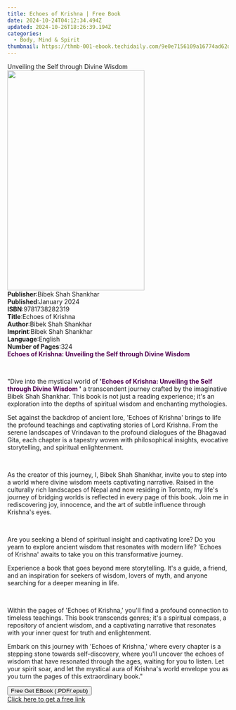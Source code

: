 ```yaml
---
title: Echoes of Krishna | Free Book
date: 2024-10-24T04:12:34.494Z
updated: 2024-10-26T18:26:39.194Z
categories:
  - Body, Mind & Spirit
thumbnail: https://thmb-001-ebook.techidaily.com/9e0e7156109a16774ad62ddddbf43db0f01494818ea10657c1e1cc8a670b7050.jpg
---
```

<main id="book-container">
  <div class="flex flex-col">
    <div class="book-brief flex-1 py-6 px-4 sm:p-6 md:py-10 md:px-8">
      <!-- brief-->
      <div class="book-brief-main">
        Unveiling the Self through Divine Wisdom
      </div>
    </div>
    <div
      class="book-meta-info flex-1 grid gap-4 col-start-1 col-end-3 row-start-1 sm:mb-6 sm:grid-cols-4 lg:gap-6 lg:col-start-2 lg:row-end-6 lg:row-span-6 lg:mb-0"
    >
      <div
        class="book-meta-info-left place-content-center mt-4 p-4 text-sm leading-6 col-start-2 col-span-2 dark:text-slate-400"
      >
        <img
          class="w-full h-500 object-cover rounded-lg sm:h-255 sm:col-span-2 lg:col-span-full"
          src="https://img-001-ebook.techidaily.com/38a789fcd72da11fe090667ad75d5806e3f1573389a5f313a682ef71462677ab.jpg"
          alt=""
          width="312"
          height="500"
        />
      </div>
      <div
        class="book-meta-info-right mt-2 col-start-1 row-start-2 col-span-3 self-center"
      >
        <!-- meta data  -->
        <div class="flex flex-col px-4 md:px-8">
          <div class="flex-1">
            <strong>Publisher</strong>:<span class="px-2"
              >Bibek Shah Shankhar</span
            >
          </div>
          <div class="flex-1">
            <strong>Published</strong>:<span class="px-2">January 2024</span>
          </div>
          <div class="flex-1">
            <strong>ISBN</strong>:<span class="px-2">9781738282319</span>
          </div>
          <div class="flex-1">
            <strong>Title</strong>:<span class="px-2">Echoes of Krishna</span>
          </div>
          <div class="flex-1">
            <strong>Author</strong>:<span class="px-2"
              >Bibek Shah Shankhar</span
            >
          </div>
          <div class="flex-1">
            <strong>Imprint</strong>:<span class="px-2"
              >Bibek Shah Shankhar</span
            >
          </div>
          <div class="flex-1">
            <strong>Language</strong>:<span class="px-2">English</span>
          </div>
          <div class="flex-1">
            <strong>Number of Pages</strong>:<span class="px-2">324</span>
          </div>
        </div>
      </div>
    </div>
    <div class="book-description flex-1 py-6 px-4 sm:p-6 md:py-10 md:px-8">
      <div class="book-description-main">
        <div accordion-content="" id="description">
          <strong
            ><strong style="color: rgb(80, 0, 80)"
              >Echoes of Krishna: Unveiling the Self through Divine
              Wisdom&nbsp;&nbsp;&nbsp;&nbsp;&nbsp;&nbsp;&nbsp;&nbsp;&nbsp;&nbsp;&nbsp;&nbsp;&nbsp;&nbsp;&nbsp;&nbsp;&nbsp;&nbsp;&nbsp;&nbsp;&nbsp;&nbsp;&nbsp;</strong
            ></strong
          >
          <p><br /></p>
          <p>
            "Dive into the mystical world of <strong>'</strong
            ><strong style="color: rgb(80, 0, 80)"
              >Echoes of Krishna: Unveiling the Self through Divine
              Wisdom&nbsp;</strong
            ><strong>'</strong> a transcendent journey crafted by the
            imaginative Bibek Shah Shankhar. This book is not just a reading
            experience; it's an exploration into the depths of spiritual wisdom
            and enchanting mythologies.
          </p>
          <p>
            Set against the backdrop of ancient lore, 'Echoes of Krishna' brings
            to life the profound teachings and captivating stories of Lord
            Krishna. From the serene landscapes of Vrindavan to the profound
            dialogues of the Bhagavad Gita, each chapter is a tapestry woven
            with philosophical insights, evocative storytelling, and spiritual
            enlightenment.
          </p>
          <p><br /></p>
          <p>
            As the creator of this journey, I, Bibek Shah Shankhar, invite you
            to step into a world where divine wisdom meets captivating
            narrative. Raised in the culturally rich landscapes of Nepal and now
            residing in Toronto, my life's journey of bridging worlds is
            reflected in every page of this book. Join me in rediscovering joy,
            innocence, and the art of subtle influence through Krishna's eyes.
          </p>
          <p><br /></p>
          <p>
            Are you seeking a blend of spiritual insight and captivating lore?
            Do you yearn to explore ancient wisdom that resonates with modern
            life? 'Echoes of Krishna' awaits to take you on this transformative
            journey.
          </p>
          <p>
            Experience a book that goes beyond mere storytelling. It's a guide,
            a friend, and an inspiration for seekers of wisdom, lovers of myth,
            and anyone searching for a deeper meaning in life.
          </p>
          <p><br /></p>
          <p>
            Within the pages of 'Echoes of Krishna,' you'll find a profound
            connection to timeless teachings. This book transcends genres; it's
            a spiritual compass, a repository of ancient wisdom, and a
            captivating narrative that resonates with your inner quest for truth
            and enlightenment.
          </p>
          <p>
            Embark on this journey with 'Echoes of Krishna,' where every chapter
            is a stepping stone towards self-discovery, where you'll uncover the
            echoes of wisdom that have resonated through the ages, waiting for
            you to listen. Let your spirit soar, and let the mystical aura of
            Krishna's world envelope you as you turn the pages of this
            extraordinary book."
          </p>
        </div>
        <div class="accordion-fader"></div>
      </div>
    </div>
    <div class="book-excerpts flex-1 py-6 px-4 sm:p-6 md:py-10 md:px-8"></div>
    <div
      class="book-about-author flex-1 py-6 px-4 sm:p-6 md:py-10 md:px-8"
    ></div>
    <div class="book-free-get flex-1 py-6 px-4 sm:p-6 md:py-10 md:px-8">
      <button
        id="btn-free-get"
        class="bg-blue-500 hover:bg-blue-700 text-white font-bold py-2 px-4 rounded"
      >
        Free Get EBook (.PDF/.epub)
      </button>
      <div id="countdown-display" class="px-2 text-lg mt-2"></div>
      <a
        id="free-link"
        class="hidden bg-blue-500 hover:bg-blue-700 text-white font-bold py-2 px-4 rounded"
        href="https://www.ebooks.com/en-us/book/211236168/echoes-of-krishna/bibek-shah-shankhar/"
        target="_blank"
        >Click here to get a free link</a
      >
    </div>
    <script>
      let countdownTime = 0;
      let countdownInterval = null;
      document
        .getElementById('btn-free-get')
        .addEventListener('click', startCountdown);
      function startCountdown() {
        countdownTime = new Date().getTime() + 60000 * 3;
        countdownInterval = setInterval(updateCountdown, 1000);
        document.getElementById('btn-free-get').disabled = true;
        document
          .getElementById('btn-free-get')
          .classList.add('bg-gray-500', 'cursor-not-allowed');
      }
      function updateCountdown() {
        let currentTime = new Date().getTime();
        let timeLeft = countdownTime - currentTime;
        let secondsLeft = Math.floor(timeLeft / 1000);
        document.getElementById('countdown-display').innerHTML =
          `Remaining time: ${secondsLeft} seconds.`;
        if (secondsLeft <= 0) {
          clearInterval(countdownInterval);
          document.getElementById('btn-free-get').classList.add('hidden');
          document.getElementById('free-link').classList.remove('hidden');
          document.getElementById('countdown-display').innerHTML = '';
        }
      }
    </script>
  </div>
</main>

<ins class="adsbygoogle"
      style="display:block"
      data-ad-client="ca-pub-7571918770474297"
      data-ad-slot="8358498916"
      data-ad-format="auto"
      data-full-width-responsive="true"></ins>
    